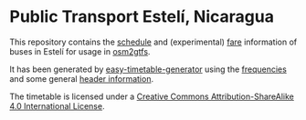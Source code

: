 # Public Transport Estelí, Nicaragua

This repository contains the [schedule](timetable.json) and (experimental) [fare](fares.json) information
of buses in Estelí for usage in [osm2gtfs](https://github.com/grote/osm2gtfs).

It has been generated by [easy-timetable-generator](https://github.com/mapanica/easy-timetable-generator)
using the [frequencies](frequencies.csv) and some general [header information](header.json).

The timetable is licensed under a
[Creative Commons Attribution-ShareAlike 4.0 International License](LICENSE.md).
